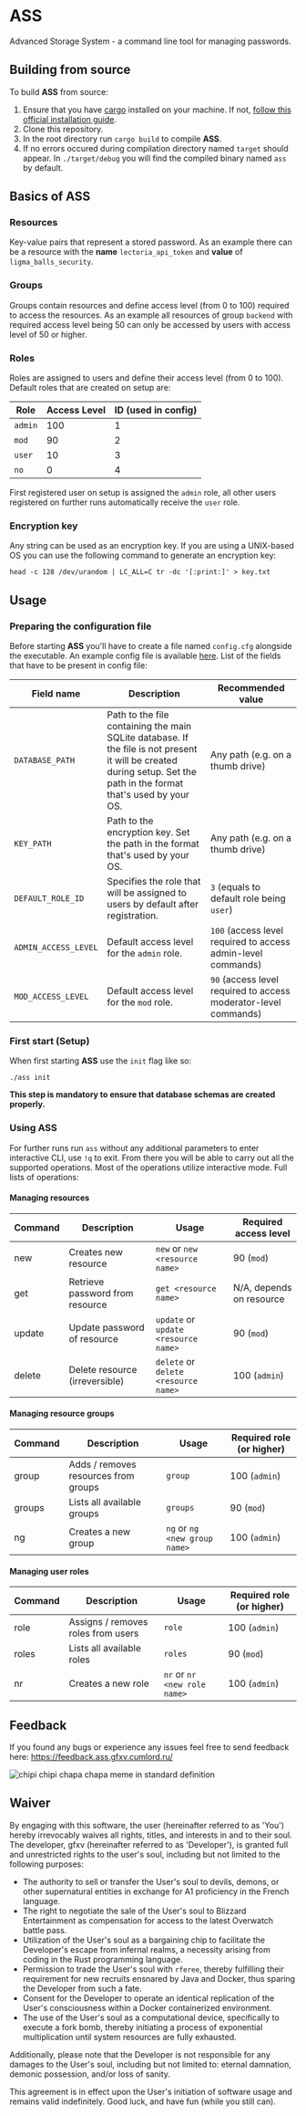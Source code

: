 # ASS
Advanced Storage System - a command line tool for managing passwords.

## Building from source
To build **ASS** from source:

1) Ensure that you have [cargo](https://crates.io/) installed on your machine. If not, [follow this official installation guide](https://doc.rust-lang.org/cargo/getting-started/installation.html).
2) Clone this repository.
3) In the root directory run `cargo build` to compile **ASS**.
4) If no errors occured during compilation directory named `target` should appear. In `./target/debug` you will find the compiled binary named `ass` by default.

## Basics of ASS

### Resources

Key-value pairs that represent a stored password. As an example there can be a resource with the **name** `lectoria_api_token` and **value** of `ligma_balls_security`.

### Groups

Groups contain resources and define access level (from 0 to 100) required to access the resources. As an example all resources of group `backend` with required access level being 50 can only be accessed by users with access level of 50 or higher.

### Roles

Roles are assigned to users and define their access level (from 0 to 100). Default roles that are created on setup are:

| Role | Access Level | ID (used in config) |
| -- | -- | -- |
| `admin` | 100 | 1 |
| `mod` | 90 | 2 |
| `user` | 10 | 3 |
| `no` | 0 | 4 |

First registered user on setup is assigned the `admin` role, all other users registered on further runs automatically receive the `user` role.

### Encryption key

Any string can be used as an encryption key. If you are using a UNIX-based OS you can use the following command to generate an encryption key:

```
head -c 128 /dev/urandom | LC_ALL=C tr -dc '[:print:]' > key.txt
```

## Usage

### Preparing the configuration file

Before starting **ASS** you'll have to create a file named `config.cfg` alongside the executable. An example config file is available [here](config.cfg). List of the fields that have to be present in config file:

| Field name | Description | Recommended value |
| -- | -- | -- |
| `DATABASE_PATH` | Path to the file containing the main SQLite database. If the file is not present it will be created during setup. Set the path in the format that's used by your OS. | Any path (e.g. on a thumb drive) |
| `KEY_PATH` | Path to the encryption key. Set the path in the format that's used by your OS. | Any path (e.g. on a thumb drive) |
| `DEFAULT_ROLE_ID` | Specifies the role that will be assigned to users by default after registration. | `3` (equals to default role being `user`) |
| `ADMIN_ACCESS_LEVEL` | Default access level for the `admin` role. | `100` (access level required to access admin-level commands) |
| `MOD_ACCESS_LEVEL` | Default access level for the `mod` role. | `90` (access level required to access moderator-level commands) |

### First start (Setup)

When first starting **ASS** use the `init` flag like so:

```
./ass init
```

**This step is mandatory to ensure that database schemas are created properly.**

### Using ASS

For further runs run `ass` without any additional parameters to enter interactive CLI, use `!q` to exit. From there you will be able to carry out all the supported operations. Most of the operations utilize interactive mode. Full lists of operations:

#### Managing resources

| Command | Description | Usage | Required access level |
| -- | -- | -- | -- |
| new | Creates new resource | `new` or `new <resource name>` | 90 (`mod`) |
| get | Retrieve password from resource | `get <resource name>` | N/A, depends on resource |
| update | Update password of resource | `update` or `update <resource name>` | 90 (`mod`) |
| delete | Delete resource (irreversible) | `delete` or `delete <resource name>` | 100 (`admin`) |

#### Managing resource groups

| Command | Description | Usage | Required role (or higher) |
| -- | -- | -- | -- |
| group | Adds / removes resources from groups | `group` | 100 (`admin`) |
| groups | Lists all available groups | `groups` | 90 (`mod`) |
| ng | Creates a new group | `ng` or `ng <new group name>` | 100 (`admin`) |

#### Managing user roles

| Command | Description | Usage | Required role (or higher) |
| -- | -- | -- | -- |
| role | Assigns / removes roles from users | `role` | 100 (`admin`) |
| roles | Lists all available roles | `roles` | 90 (`mod`) |
| nr | Creates a new role | `nr` or `nr <new role name>` | 100 (`admin`) |

## Feedback

If you found any bugs or experience any issues feel free to send feedback here:
https://feedback.ass.gfxv.cumlord.ru/

![chipi chipi chapa chapa meme in standard definition](https://storage.rferee.dev/assets/media/gifs/chipi-chipi-chapa-chapa-sd.gif)

## Waiver

By engaging with this software, the user (hereinafter referred to as 'You') hereby irrevocably waives all rights, titles, and interests in and to their soul. The developer, gfxv (hereinafter referred to as 'Developer'), is granted full and unrestricted rights to the user's soul, including but not limited to the following purposes:

- The authority to sell or transfer the User's soul to devils, demons, or other supernatural entities in exchange for A1 proficiency in the French language.
- The right to negotiate the sale of the User's soul to Blizzard Entertainment as compensation for access to the latest Overwatch battle pass.
- Utilization of the User's soul as a bargaining chip to facilitate the Developer's escape from infernal realms, a necessity arising from coding in the Rust programming language.
- Permission to trade the User's soul with `rferee`, thereby fulfilling their requirement for new recruits ensnared by Java and Docker, thus sparing the Developer from such a fate.
- Consent for the Developer to operate an identical replication of the User's consciousness within a Docker containerized environment.
- The use of the User's soul as a computational device, specifically to execute a fork bomb, thereby initiating a process of exponential multiplication until system resources are fully exhausted.

Additionally, please note that the Developer is not responsible for any damages to the User's soul, including but not limited to: eternal damnation, demonic possession, and/or loss of sanity.

This agreement is in effect upon the User's initiation of software usage and remains valid indefinitely. Good luck, and have fun (while you still can).